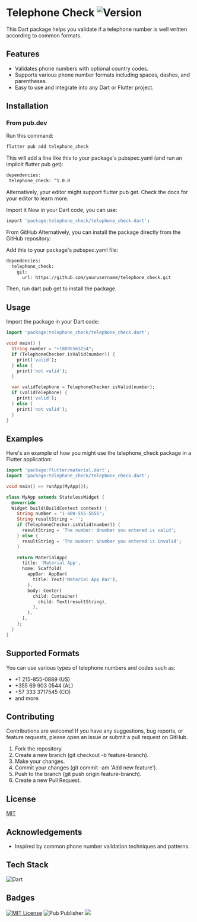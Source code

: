 # Telephone Check ![Version](https://img.shields.io/pub/v/telephone_check)

This Dart package helps you validate if a telephone number is well written according to common formats.

## Features

- Validates phone numbers with optional country codes.
- Supports various phone number formats including spaces, dashes, and parentheses.
- Easy to use and integrate into any Dart or Flutter project.

## Installation

### From pub.dev

Run this command:

```bash
flutter pub add telephone_check
```

This will add a line like this to your package's pubspec.yaml (and run an implicit flutter pub get):

```bash
dependencies:
 telephone_check: ^1.0.0
```

Alternatively, your editor might support flutter pub get. Check the docs for your editor to learn more.

Import it
Now in your Dart code, you can use:

```bash
import 'package:telephone_check/telephone_check.dart';
```

From GitHub
Alternatively, you can install the package directly from the GitHub repository:

Add this to your package's pubspec.yaml file:

```bash
dependencies:
  telephone_check:
    git:
      url: https://github.com/yourusername/telephone_check.git
```

Then, run dart pub get to install the package.

## Usage

Import the package in your Dart code:

```dart
import 'package:telephone_check/telephone_check.dart';

void main() {
  String number = "+18095563254";
  if (TelephoneChecker.isValid(number)) {
    print('valid');
  } else {
    print('not valid');
  }

  var validTelephone = TelephoneChecker.isValid(number);
  if (validTelephone) {
    print('valid');
  } else {
    print('not valid');
  }
}
```

## Examples

Here's an example of how you might use the telephone_check package in a Flutter application:

```dart
import 'package:flutter/material.dart';
import 'package:telephone_check/telephone_check.dart';

void main() => runApp(MyApp());

class MyApp extends StatelessWidget {
  @override
  Widget build(BuildContext context) {
    String number = "1-800-555-5555";
    String resultString = '';
    if (TelephoneChecker.isValid(number)) {
      resultString = 'The number: $number you entered is valid';
    } else {
      resultString = 'The number: $number you entered is invalid';
    }

    return MaterialApp(
      title: 'Material App',
      home: Scaffold(
        appBar: AppBar(
          title: Text('Material App Bar'),
        ),
        body: Center(
          child: Container(
            child: Text(resultString),
          ),
        ),
      ),
    );
  }
}

```

## Supported Formats

You can use various types of telephone numbers and codes such as:

- +1 215-855-0889 (US)
- +355 69 903 0544 (AL)
- +57 333 3717545 (CO)
- and more.

## Contributing

Contributions are welcome! If you have any suggestions, bug reports, or feature requests, please open an issue or submit a pull request on GitHub.

1. Fork the repository.
2. Create a new branch (git checkout -b feature-branch).
3. Make your changes.
4. Commit your changes (git commit -am 'Add new feature').
5. Push to the branch (git push origin feature-branch).
6. Create a new Pull Request.

## License

[MIT](https://choosealicense.com/licenses/mit/)

## Acknowledgements

- Inspired by common phone number validation techniques and patterns.

## Tech Stack

![Dart](https://img.shields.io/badge/dart-blue?logo=dart&logoColor=white)

## Badges

[![MIT License](https://img.shields.io/badge/License-MIT-green.svg)](https://choosealicense.com/licenses/mit/)
![Pub Publisher](https://img.shields.io/pub/publisher/telephone_check)
![](https://img.shields.io/badge/dart-blue?logo=dart&logoColor=white)
